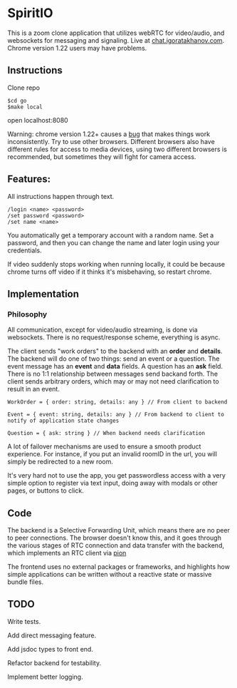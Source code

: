 # SpiritIO

This is a zoom clone application that utilizes webRTC for video/audio, and
websockets for messaging and signaling. Live at
[chat.igoratakhanov.com](https://chat.igoratakhanov.com). Chrome version 1.22
users may have problems.

## Instructions

Clone repo

```
$cd go
$make local
```

open localhost:8080

Warning: chrome version 1.22+ causes a
[bug](https://github.com/pion/example-webrtc-applications/issues/168#issue-2176686827)
that makes things work inconsistently. Try to use other browsers. Different
browsers also have different rules for access to media devices, using two
different browsers is recommended, but sometimes they will fight for camera
access.

## Features:

All instructions happen through text.

```
/login <name> <password>
/set password <password>
/set name <name>
```

You automatically get a temporary account with a random name. Set a password,
and then you can change the name and later login using your credentials.

If video suddenly stops working when running locally, it could be because chrome
turns off video if it thinks it's misbehaving, so restart chrome.

## Implementation

### Philosophy

All communication, except for video/audio streaming, is done via websockets.
There is no request/response scheme, everything is async.

The client sends "work orders" to the backend with an **order** and **details**.
The backend will do one of two things: send an event or a question. The event
message has an **event** and **data** fields. A question has an **ask** field.
There is no 1:1 relationship between messages send backand forth. The client
sends arbitrary orders, which may or may not need clarification to result in an
event.

```
WorkOrder = { order: string, details: any } // From client to backend

Event = { event: string, details: any } // From backend to client to notify of application state changes

Question = { ask: string } // When backend needs clarification
```

A lot of failover mechanisms are used to ensure a smooth product experience. For
instance, if you put an invalid roomID in the url, you will simply be redirected
to a new room.

It's very hard not to use the app, you get passwordless access with a very
simple option to register via text input, doing away with modals or other pages,
or buttons to click.

## Code

The backend is a Selective Forwarding Unit, which means there are no peer to
peer connections. The browser doesn't know this, and it goes through the various
stages of RTC connection and data transfer with the backend, which implements an
RTC client via [pion](https://github.com/pion)

The frontend uses no external packages or frameworks, and highlights how simple
applications can be written without a reactive state or massive bundle files.

## TODO

Write tests.

Add direct messaging feature.

Add jsdoc types to front end.

Refactor backend for testability.

Implement better logging.

